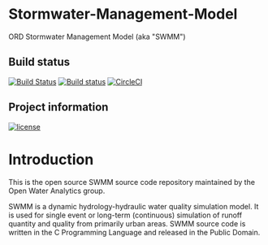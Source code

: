 # Stormwater-Management-Model

ORD Stormwater Management Model (aka "SWMM")

## Build status
[![Build Status](https://travis-ci.org/OpenWaterAnalytics/Stormwater-Management-Model.svg?branch=develop)](https://travis-ci.org/OpenWaterAnalytics/Stormwater-Management-Model)
[![Build status](https://ci.appveyor.com/api/projects/status/qqadv5br6k0w0vy0?svg=true)](https://ci.appveyor.com/project/OpenWaterAnalytics/stormwater-management-model)
[![CircleCI](https://circleci.com/gh/OpenWaterAnalytics/Stormwater-Management-Model/tree/develop.svg?style=shield)](https://circleci.com/gh/OpenWaterAnalytics/Stormwater-Management-Model/tree/develop)

## Project information

[![license](https://img.shields.io/github/license/mashape/apistatus.svg)](https://github.com/OpenWaterAnalytics/Stormwater-Management-Model)

# Introduction
This is the open source SWMM source code repository maintained by the Open
Water Analytics group.

SWMM is a dynamic hydrology-hydraulic water quality simulation model. It is
used for single event or long-term (continuous) simulation of runoff quantity
and quality from primarily urban areas. SWMM source code is written in the C
Programming Language and released in the Public Domain.
